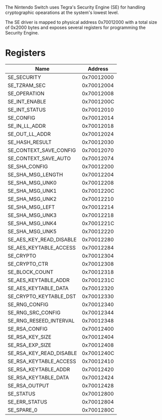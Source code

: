 The Nintendo Switch uses Tegra's Security Engine (SE) for handling
cryptographic opearations at the system's lowest level.

The SE driver is mapped to physical address 0x70012000 with a total size
of 0x2000 bytes and exposes several registers for programming the
Security Engine.

# Registers

| Name                        | Address    |
| --------------------------- | ---------- |
| SE\_SECURITY                | 0x70012000 |
| SE\_TZRAM\_SEC              | 0x70012004 |
| SE\_OPERATION               | 0x70012008 |
| SE\_INT\_ENABLE             | 0x7001200C |
| SE\_INT\_STATUS             | 0x70012010 |
| SE\_CONFIG                  | 0x70012014 |
| SE\_IN\_LL\_ADDR            | 0x70012018 |
| SE\_OUT\_LL\_ADDR           | 0x70012024 |
| SE\_HASH\_RESULT            | 0x70012030 |
| SE\_CONTEXT\_SAVE\_CONFIG   | 0x70012070 |
| SE\_CONTEXT\_SAVE\_AUTO     | 0x70012074 |
| SE\_SHA\_CONFIG             | 0x70012200 |
| SE\_SHA\_MSG\_LENGTH        | 0x70012204 |
| SE\_SHA\_MSG\_UNK0          | 0x70012208 |
| SE\_SHA\_MSG\_UNK1          | 0x7001220C |
| SE\_SHA\_MSG\_UNK2          | 0x70012210 |
| SE\_SHA\_MSG\_LEFT          | 0x70012214 |
| SE\_SHA\_MSG\_UNK3          | 0x70012218 |
| SE\_SHA\_MSG\_UNK4          | 0x7001221C |
| SE\_SHA\_MSG\_UNK5          | 0x70012220 |
| SE\_AES\_KEY\_READ\_DISABLE | 0x70012280 |
| SE\_AES\_KEYTABLE\_ACCESS   | 0x70012284 |
| SE\_CRYPTO                  | 0x70012304 |
| SE\_CRYPTO\_CTR             | 0x70012308 |
| SE\_BLOCK\_COUNT            | 0x70012318 |
| SE\_AES\_KEYTABLE\_ADDR     | 0x7001231C |
| SE\_AES\_KEYTABLE\_DATA     | 0x70012320 |
| SE\_CRYPTO\_KEYTABLE\_DST   | 0x70012330 |
| SE\_RNG\_CONFIG             | 0x70012340 |
| SE\_RNG\_SRC\_CONFIG        | 0x70012344 |
| SE\_RNG\_RESEED\_INTERVAL   | 0x70012348 |
| SE\_RSA\_CONFIG             | 0x70012400 |
| SE\_RSA\_KEY\_SIZE          | 0x70012404 |
| SE\_RSA\_EXP\_SIZE          | 0x70012408 |
| SE\_RSA\_KEY\_READ\_DISABLE | 0x7001240C |
| SE\_RSA\_KEYTABLE\_ACCESS   | 0x70012410 |
| SE\_RSA\_KEYTABLE\_ADDR     | 0x70012420 |
| SE\_RSA\_KEYTABLE\_DATA     | 0x70012424 |
| SE\_RSA\_OUTPUT             | 0x70012428 |
| SE\_STATUS                  | 0x70012800 |
| SE\_ERR\_STATUS             | 0x70012804 |
| SE\_SPARE\_0                | 0x7001280C |
